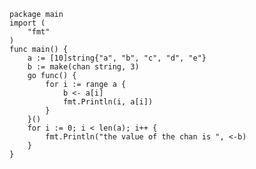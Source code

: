     package main
    import (
        "fmt"
    )
    func main() {
        a := [10]string{"a", "b", "c", "d", "e"}
        b := make(chan string, 3)
        go func() {
            for i := range a {
                b <- a[i]
                fmt.Println(i, a[i])
            }
        }()
        for i := 0; i < len(a); i++ {
            fmt.Println("the value of the chan is ", <-b)
        }
    }
    